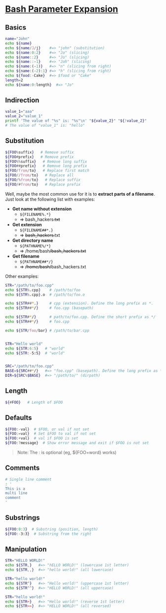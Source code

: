 # [Bash Parameter Expansion](https://wiki.bash-hackers.org/syntax/pe)

## Basics

```bash
name="John"
echo ${name}
echo ${name/J/j}    #=> "john" (substitution)
echo ${name:0:2}    #=> "Jo" (slicing)
echo ${name::2}     #=> "Jo" (slicing)
echo ${name::-1}    #=> "Joh" (slicing)
echo ${name:(-1)}   #=> "n" (slicing from right)
echo ${name:(-2):1} #=> "h" (slicing from right)
echo ${food:-Cake}  #=> $food or "Cake"
length=2
echo ${name:0:length}  #=> "Jo"
```

## Indirection

```bash
value_1="aaa"
value_2="value_1"
printf 'The value of "%s" is: "%s"\n' "${value_2}" "${!value_2}"
# The value of "value_1" is: "hello"
```

## Substitution

```bash
${FOO%suffix}   # Remove suffix
${FOO#prefix}   # Remove prefix
${FOO%%suffix}   # Remove long suffix
${FOO##prefix}   # Remove long prefix
${FOO/from/to}   # Replace first match
${FOO//from/to}   # Replace all
${FOO/%from/to}   # Replace suffix
${FOO/#from/to}   # Replace prefix
```

Well, maybe the most common use for it is to **extract parts of a filename**. Just look at the following list with
examples:

- **Get name without extension**
  - `${FILENAME%.*}`
  - ⇒ bash_hackers~~.txt~~
- **Get extension**
  - `${FILENAME##*.}`
  - ⇒ ~~bash_hackers.~~txt
- **Get directory name**
  - `${PATHNAME%/*}`
  - ⇒ /home/bash~~/bash_hackers.txt~~
- **Get filename**
  - `${PATHNAME##*/}`
  - ⇒ ~~/home/bash/~~bash_hackers.txt

Other examples:

```bash
STR="/path/to/foo.cpp"
echo ${STR%.cpp}    # /path/to/foo
echo ${STR%.cpp}.o  # /path/to/foo.o

echo ${STR##*.}     # cpp (extension). Define the long prefix as *.
echo ${STR##*/}     # foo.cpp (basepath)

echo ${STR#*/}      # path/to/foo.cpp. Define the short prefix as */
echo ${STR##*/}     # foo.cpp

echo ${STR/foo/bar} # /path/to/bar.cpp


STR="Hello world"
echo ${STR:6:5}   # "world"
echo ${STR:-5:5}  # "world"


SRC="/path/to/foo.cpp"
BASE=${SRC##*/}   #=> "foo.cpp" (basepath). Define the long prefix as */
DIR=${SRC%$BASE}  #=> "/path/to/" (dirpath)
```

## Length

```bash
${#FOO}   # Length of $FOO
```

## Defaults

```bash
${FOO:-val}  # $FOO, or val if not set
${FOO:=val}  # Set $FOO to val if not set
${FOO:+val}  # val if $FOO is set
${FOO:?message}  # Show error message and exit if $FOO is not set
```

> Note: The : is optional (eg, \${FOO=word} works)

## Comments

```bash
# Single line comment
: '
This is a
multi line
comment
'
```

## Substrings

```bash
${FOO:0:3}  # Substring (position, length)
${FOO:-3:3}  # Substring from the right
```

## Manipulation

```bash
STR="HELLO WORLD!"
echo ${STR,}   #=> "hELLO WORLD!" (lowercase 1st letter)
echo ${STR,,}  #=> "hello world!" (all lowercase)

STR="hello world!"
echo ${STR^}   #=> "Hello world!" (uppercase 1st letter)
echo ${STR^^}  #=> "HELLO WORLD!" (all uppercase)

STR="hello world!"
echo ${STR~}   #=> "Hello world!" (reverse 1st letter)
echo ${STR~~}  #=> "HELLO WORLD!" (all reversed)
```

